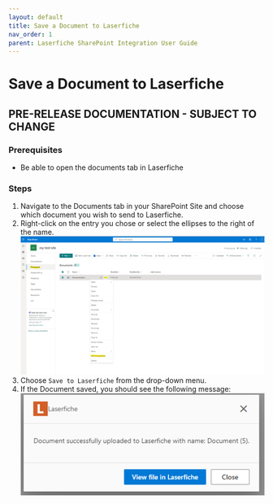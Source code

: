 ```yaml
---
layout: default
title: Save a Document to Laserfiche
nav_order: 1
parent: Laserfiche SharePoint Integration User Guide
---
```


# Save a Document to Laserfiche
## PRE-RELEASE DOCUMENTATION - SUBJECT TO CHANGE
### Prerequisites
- Be able to open the documents tab in Laserfiche

### Steps
1. Navigate to the Documents tab in your SharePoint Site and choose which document you wish to send to Laserfiche.
1. Right-click on the entry you chose or select the ellipses to the right of the name.
<a href="../assets/images/saveToLaserfiche.png"><img src="../assets/images/saveToLaserfiche.png"></a>
1. Choose `Save to Laserfiche` from the drop-down menu.
1. If the Document saved, you should see the following message:
<a href="../assets/images/successfulSave.png"><img src="../assets/images/successfulSave.png"></a>
